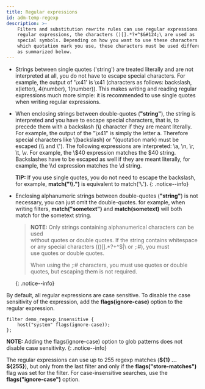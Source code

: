 ```yaml
---
title: Regular expressions
id: adm-temp-regexp
description: >-
    Filters and substitution rewrite rules can use regular expressions. In
    regular expressions, the characters ()[].*?+^$&#124;\ are used as
    special symbols. Depending on how you want to use these characters and
    which quotation mark you use, these characters must be used differently,
    as summarized below.
---
```


- Strings between single quotes (\'string\') are treated literally and
    are not interpreted at all, you do not have to escape special
    characters. For example, the output of \'\\x41\' is \\x41
    (characters as follows: backslash, x(letter), 4(number), 1(number)).
    This makes writing and reading regular expressions much more simple:
    it is recommended to use single quotes when writing regular
    expressions.

- When enclosing strings between double-quotes (**\"string\"**), the
    string is interpreted and you have to escape special characters,
    that is, to precede them with a backslash (**\\**) character if they
    are meant literally. For example, the output of the \"\\x41\" is
    simply the letter a. Therefore special characters like \\(backslash)
    or \"(quotation mark) must be escaped (\\\\ and \\\"). The following
    expressions are interpreted: \\a, \\n, \\r, \\t, \\v. For example,
    the \\\$40 expression matches the \$40 string. Backslashes have to
    be escaped as well if they are meant literally, for example, the
    \\\\d expression matches the \\d string.

    **TIP:** If you use single quotes, you do not need to escape the
    backslash, for example, **match(\"\\\\.\")** is equivalent to
    match(\'\\.\').
    {: .notice--info}

- Enclosing alphanumeric strings between double-quotes
    (**\"string\"**) is not necessary, you can just omit the
    double-quotes. for example, when writing filters,
    **match(\"sometext\")** and **match(sometext)** will both match for
    the sometext string.

    >**NOTE:** Only strings containing alphanumerical characters can be used  
    >without quotes or double quotes. If the string contains whitespace  
    >or any special characters (()\[\].\*?+\^\$\|\\ or ;:\#), you must  
    >use quotes or double quotes.  
    >  
    >When using the ;:\# characters, you must use quotes or double  
    >quotes, but escaping them is not required.  
    >  
    {: .notice--info}

By default, all regular expressions are case sensitive. To disable the
case sensitivity of the expression, add the **flags(ignore-case)**
option to the regular expression.

```config
filter demo_regexp_insensitive {
    host("system" flags(ignore-case));
};
```

**NOTE:** Adding the flags(ignore-case) option to glob patterns does not
disable case sensitivity.
{: .notice--info}

The regular expressions can use up to 255 regexp matches (**\${1} \...
\${255}**), but only from the last filter and only if the
**flags(\"store-matches\")** flag was set for the filter. For
case-insensitive searches, use the **flags(\"ignore-case\")** option.
